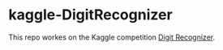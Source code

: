 # kaggle-DigitRecognizer

This repo workes on the Kaggle competition [Digit Recognizer](https://www.kaggle.com/c/digit-recognizer/).